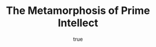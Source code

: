 ---
title: "The Metamorphosis of Prime Intellect"
bookCover: "/assets/book-covers/the-metamorphosis-of-prime-intellect.jpg"
slug: "the-metamorphosis-of-prime-intellect"
bookAuthor: "Roger Williams"
rating: 10
done: false
tags: []
summary: false
detailesNotes: false
amazonLink: ""
author:
  name: Rico Trebeljahr
  picture: "/assets/blog/profile.jpeg"
---